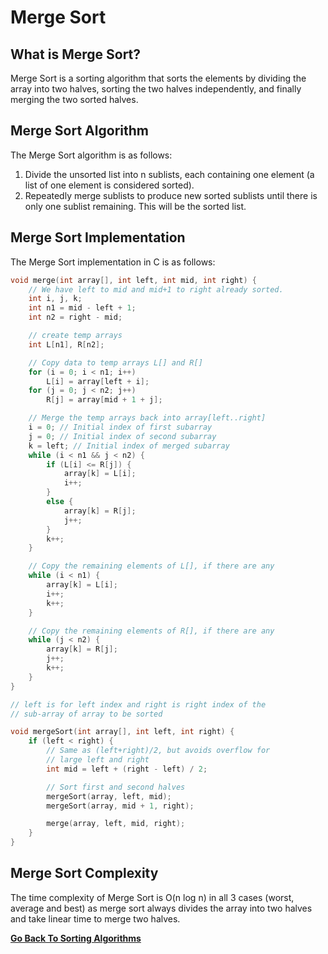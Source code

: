 # Merge Sort

## What is Merge Sort?

Merge Sort is a sorting algorithm that sorts the elements by dividing the array into two halves, sorting the two halves independently, and finally merging the two sorted halves.

## Merge Sort Algorithm

The Merge Sort algorithm is as follows:

1. Divide the unsorted list into n sublists, each containing one element (a list of one element is considered sorted).
2. Repeatedly merge sublists to produce new sorted sublists until there is only one sublist remaining. This will be the sorted list.

## Merge Sort Implementation

The Merge Sort implementation in C is as follows:

```c
void merge(int array[], int left, int mid, int right) {
    // We have left to mid and mid+1 to right already sorted.
    int i, j, k;
    int n1 = mid - left + 1;
    int n2 = right - mid;

    // create temp arrays
    int L[n1], R[n2];

    // Copy data to temp arrays L[] and R[]
    for (i = 0; i < n1; i++)
        L[i] = array[left + i];
    for (j = 0; j < n2; j++)
        R[j] = array[mid + 1 + j];

    // Merge the temp arrays back into array[left..right]
    i = 0; // Initial index of first subarray
    j = 0; // Initial index of second subarray
    k = left; // Initial index of merged subarray
    while (i < n1 && j < n2) {
        if (L[i] <= R[j]) {
            array[k] = L[i];
            i++;
        }
        else {
            array[k] = R[j];
            j++;
        }
        k++;
    }

    // Copy the remaining elements of L[], if there are any
    while (i < n1) {
        array[k] = L[i];
        i++;
        k++;
    }

    // Copy the remaining elements of R[], if there are any
    while (j < n2) {
        array[k] = R[j];
        j++;
        k++;
    }
}

// left is for left index and right is right index of the
// sub-array of array to be sorted

void mergeSort(int array[], int left, int right) {
    if (left < right) {
        // Same as (left+right)/2, but avoids overflow for
        // large left and right
        int mid = left + (right - left) / 2;

        // Sort first and second halves
        mergeSort(array, left, mid);
        mergeSort(array, mid + 1, right);

        merge(array, left, mid, right);
    }
}
```

## Merge Sort Complexity

The time complexity of Merge Sort is O(n log n) in all 3 cases (worst, average and best) as merge sort always divides the array into two halves and take linear time to merge two halves.

[**Go Back To Sorting Algorithms**](Overview.md)

